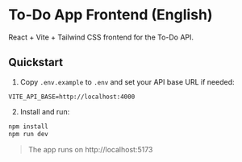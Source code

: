 # To-Do App Frontend (English)

React + Vite + Tailwind CSS frontend for the To-Do API.

## Quickstart

1) Copy `.env.example` to `.env` and set your API base URL if needed:
```
VITE_API_BASE=http://localhost:4000
```

2) Install and run:
```bash
npm install
npm run dev
```

> The app runs on http://localhost:5173
